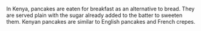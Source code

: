 In Kenya, pancakes are eaten for breakfast as an alternative to bread. They are served plain with the sugar already added to the batter to sweeten them. Kenyan pancakes are similar to English pancakes and French crepes.
